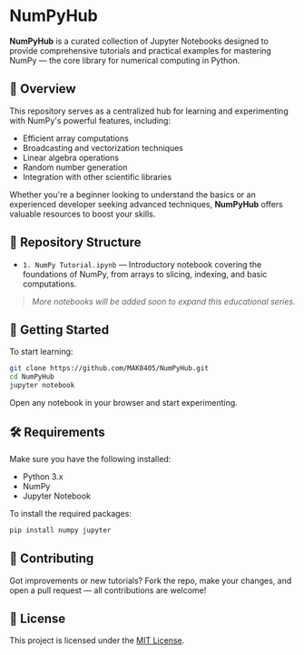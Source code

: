 
# NumPyHub

**NumPyHub** is a curated collection of Jupyter Notebooks designed to provide comprehensive tutorials and practical examples for mastering NumPy — the core library for numerical computing in Python.

## 📘 Overview

This repository serves as a centralized hub for learning and experimenting with NumPy's powerful features, including:

- Efficient array computations
- Broadcasting and vectorization techniques
- Linear algebra operations
- Random number generation
- Integration with other scientific libraries

Whether you're a beginner looking to understand the basics or an experienced developer seeking advanced techniques, **NumPyHub** offers valuable resources to boost your skills.

## 📂 Repository Structure

- `1. NumPy Tutorial.ipynb` — Introductory notebook covering the foundations of NumPy, from arrays to slicing, indexing, and basic computations.

> *More notebooks will be added soon to expand this educational series.*

## 🚀 Getting Started

To start learning:

```bash
git clone https://github.com/MAK8405/NumPyHub.git
cd NumPyHub
jupyter notebook
```

Open any notebook in your browser and start experimenting.

## 🛠 Requirements

Make sure you have the following installed:

- Python 3.x
- NumPy
- Jupyter Notebook

To install the required packages:

```bash
pip install numpy jupyter
```

## 🤝 Contributing

Got improvements or new tutorials? Fork the repo, make your changes, and open a pull request — all contributions are welcome!

## 📄 License

This project is licensed under the [MIT License](LICENSE).

